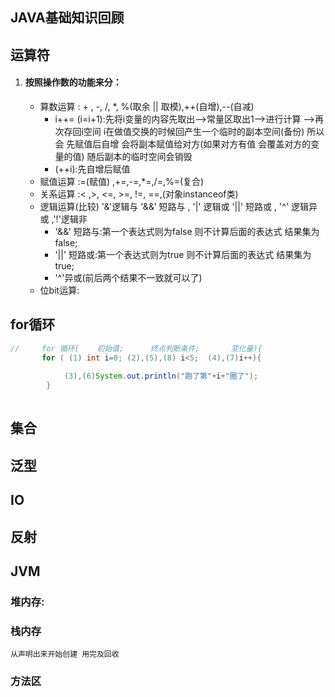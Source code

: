 ## JAVA基础知识回顾

## 运算符 
   1. ####  按照操作数的功能来分：
       - 算数运算 : + ,  -,  /,  *, %(取余 || 取模),++(自增),--(自减)
          - i++=  (i=i+1):先将i变量的内容先取出——>常量区取出1——>进行计算 ——>再次存回i空间
         i在做值交换的时候回产生一个临时的副本空间(备份)    所以会 先赋值后自增 会将副本赋值给对方(如果对方有值 会覆盖对方的变量的值) 随后副本的临时空间会销毁
         - (++i):先自增后赋值 
       - 赋值运算 :=(赋值) ,+=,-=,*=,/=,%=(复合)
       - 关系运算 :< ,>, <=, >=, !=, ==,(对象instanceof类)
       - 逻辑运算(比较) '&'逻辑与 '&&' 短路与 , '|' 逻辑或 '||' 短路或 , '^' 逻辑异或 ,'!'逻辑非
          - '&&' 短路与:第一个表达式则为false 则不计算后面的表达式 结果集为false;
          - '||' 短路或:第一个表达式则为true 则不计算后面的表达式 结果集为true;
          - '^'异或(前后两个结果不一致就可以了)   
       - 位bit运算:


## for循环
```java
//     for 循环(    初始值;      终点判断条件;       变化量){
       for ( (1) int i=0; (2),(5),(8) i<5;  (4),(7)i++){
           
            (3),(6)System.out.println("跑了第"+i+"圈了");
        }
       
```

## 集合

## 泛型

## IO


## 反射


## JVM

   ### 堆内存:
  
   

   ### 栈内存
   
    从声明出来开始创建 用完及回收
   
   ### 方法区
   